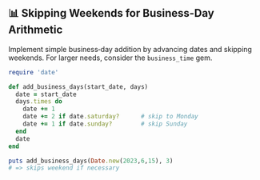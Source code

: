## 📊 Skipping Weekends for Business-Day Arithmetic

Implement simple business‑day addition by advancing dates and skipping weekends. For larger needs, consider the `business_time` gem.

```ruby
require 'date'

def add_business_days(start_date, days)
  date = start_date
  days.times do
    date += 1
    date += 2 if date.saturday?      # skip to Monday
    date += 1 if date.sunday?        # skip Sunday
  end
  date
end

puts add_business_days(Date.new(2023,6,15), 3)
# => skips weekend if necessary
```